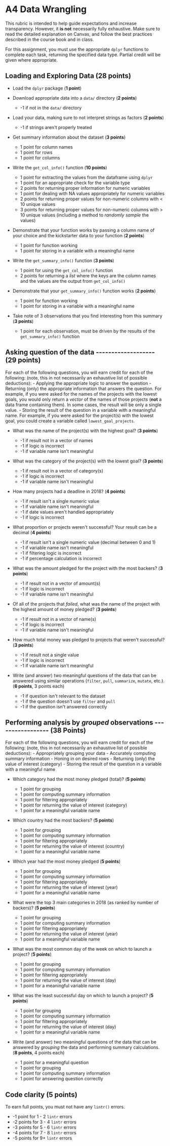 # A4 Data Wrangling
This rubric is intended to help guide expectations and increase transparency. However, it **is not** necessarily fully exhaustive. Make sure to read the detailed explanation on Canvas, and follow the best practices described in the course book and in class.

For this assignment, you must use the appropriate `dplyr` functions to complete each task, returning the specified data type. Partial credit will be given where appropriate. 

## Loading and Exploring Data (**28 points**)
- Load the `dplyr` package (**1 point**)
- Download appropriate data into a `data/` directory (**2 points**)
    - -1 if not in the `data/` directory
- Load your data, making sure to not interpret strings as factors (**2 points**)
    - -1 if strings aren't properly treated

- Get summary information about the dataset (**3 points**)
    - 1 point for column names
    - 1 point for rows
    - 1 point for columns

- Write the `get_col_info()` function (**10 points**)
    - 1 point for extracting the values from the dataframe using `dplyr`
    - 1 point for an appropriate check for the variable type
    - 2 points for returning proper information for numeric variables
    - 1 point for dealing with NA values appropriately for numeric variables
    - 2 points for returning proper values for non-numeric columns with < 10 unique values
    - 3 points for returning proper values for non-numeric columns with > 10 unique values (including a method to *randomly sample* the values)

- Demonstrate that your function works by passing a column name of your choice and the kickstarter data to your function (**2 points**) 
    - 1 point for function working
    - 1 point for storing in a variable with a meaningful name

- Write the `get_summary_info()` function (**3 points**)
    - 1 point for using the `get_col_info()` function
    - 2 points for returning a *list* where the keys are the column names and the values are the output from `get_col_info()`
    
- Demonstrate that your `get_summary_info()` function works (**2 points**) 
    - 1 point for function working
    - 1 point for storing in a variable with a meaningful name

- Take note of 3 observations that you find interesting from this summary (**3 points**)
    - 1 point for each observation, must be driven by the results of the `get_summary_info()` function

## Asking question of the data ------------------- (**29 points**)
For each of the following questions, you will earn credit for each of the following:
(note, this in not necessarily an exhaustive list of possible deductions):
    - Applying the appropriate logic to answer the question
    - Returning (only) the appropriate information that answers the question. For example, if you were asked for the names of the projects with the lowest goals, you would only return a _vector_ of the names of those projects (**not** a data frame containing them). In some cases, the result will be only a single value.
    - Storing the result of the question in a variable with a meaningful name. For example, if you were asked for the project(s) with the lowest goal, you could create a variable called `lowest_goal_projects`.

- What was the name of the project(s) with the highest goal? (**3 points**)
    - -1 if result not in a vector of names
    - -1 if logic is incorrect
    - -1 if variable name isn't meaningful

- What was the category of the project(s) with the lowest goal? (**3 points**)
    - -1 if result not in a vector of category(s)
    - -1 if logic is incorrect
    - -1 if variable name isn't meaningful

- How many projects had a deadline in 2018? (**4 points**)
    - -1 if result isn't a single numeric value
    - -1 if variable name isn't meaningful
    - -1 if date values aren't handled appropriately
    - -1 if logic is incorrect
    
- What proportion or projects weren't successful? Your result can be a decimal (**4 points**)
    - -1 if result isn't a single numeric value (decimal between 0 and 1)
    - -1 if variable name isn't meaningful
    - -1 if filtering logic is incorrect
    - -1 if percentage calculation is incorrect

- What was the amount pledged for the project with the most backers? (**3 points**)
    - -1 if result not in a vector of amount(s)
    - -1 if logic is incorrect
    - -1 if variable name isn't meaningful

- Of all of the projects that *failed*, what was the name of the project with the highest amount of money pledged? (**3 points**)
    - -1 if result not in a vector of name(s)
    - -1 if logic is incorrect
    - -1 if variable name isn't meaningful

- How much total money was pledged to projects that weren't successful? (**3 points**)
    - -1 if result not a single value
    - -1 if logic is incorrect
    - -1 if variable name isn't meaningful

- Write (and answer) two meaningful questions of the data that can be answered using similar operations (`filter`, `pull`, `summarize`, `mutate`, etc.). (**6 points**, 3 points each)
    - -1 if question isn't relevant to the dataset
    - -1 if the question doesn't use `filter` and `pull`
    - -1 if the question isn't answered correctly

## Performing analysis by *grouped* observations ----------------- (38 Points)
For each of the following questions, you will earn credit for each of the following:
(note, this in not necessarily an exhaustive list of possible deductions):
    - Appropriately grouping your data
    - Accurately computing summary information
    - Honing in on desired rows
    - Returning (only) the value of interest (category)
    - Storing the result of the question in a variable with a meaningful name

- Which category had the most money pledged (total)? (**5 points**)
    - 1 point for grouping
    - 1 point for computing summary information
    - 1 point for filtering appropriately
    - 1 point for returning the value of interest (category)
    - 1 point for a meaningful variable name

- Which country had the most backers?  (**5 points**)
    - 1 point for grouping
    - 1 point for computing summary information
    - 1 point for filtering appropriately
    - 1 point for returning the value of interest (country)
    - 1 point for a meaningful variable name

- Which year had the most money pledged (**5 points**)
    - 1 point for grouping
    - 1 point for computing summary information
    - 1 point for filtering appropriately
    - 1 point for returning the value of interest (year)
    - 1 point for a meaningful variable name

- What were the top 3 main categories in 2018 (as ranked by number of backers)? (**5 points**)
    - 1 point for grouping
    - 1 point for computing summary information
    - 1 point for filtering appropriately
    - 1 point for returning the value of interest (year)
    - 1 point for a meaningful variable name

- What was the most common day of the week on which to launch a project? (**5 points**)
    - 1 point for grouping
    - 1 point for computing summary information
    - 1 point for filtering appropriately
    - 1 point for returning the value of interest (day)
    - 1 point for a meaningful variable name

- What was the least successful day on which to launch a project? (**5 points**)
    - 1 point for grouping
    - 1 point for computing summary information
    - 1 point for filtering appropriately
    - 1 point for returning the value of interest (day)
    - 1 point for a meaningful variable name

- Write (and answer) two meaningful questions of the data that can be answered by _grouping_ the data and performing summary calculations. (**8 points**, 4 points each)
    - 1 point for a meaningful question
    - 1 point for grouping
    - 1 point for computing summary information
    - 1 point for answering question correctly

## Code clarity (**5 points**)
To earn full points, you must not have any `lintr()` errors. 
- -1 point for 1 - 2 `lintr` errors
- -2 points for 3 - 4 `lintr` errors
- -3 points for 5 - 6 `lintr` errors
- -4 points for 7 - 8 `lintr` errors
- -5 points for 9+ `lintr` errors